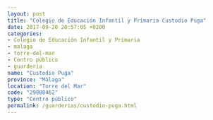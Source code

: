 ```yaml
---
layout: post
title: "Colegio de Educación Infantil y Primaria Custodio Puga"
date: 2017-09-20 20:57:05 +0200
categories:
- Colegio de Educación Infantil y Primaria
- malaga
- torre-del-mar
- Centro público
- guarderia
name: "Custodio Puga"
province: "Málaga"
location: "Torre del Mar"
code: "29008462"
type: "Centro público"
permalink: /guarderias/custodio-puga.html
---
```

